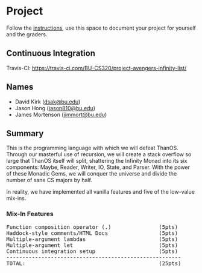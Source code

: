 # Project

Follow the [instructions](INSTRUCTIONS.md), use this space to document your project for yourself and the graders.

## Continuous Integration
Travis-CI: https://travis-ci.com/BU-CS320/project-avengers-infinity-list/

## Names
- David Kirk (dsak@bu.edu)
- Jason Hong (jason810@bu.edu)
- James Mortenson (jimmort@bu.edu)

## Summary
This is the programming language with which we will defeat ThanOS. Through our masterful use of recursion, we will create a stack overflow so large that ThanOS itself will split, shattering the Infinity Monad into its six components: Maybe, Reader, Writer, IO, State, and Parser. With the power of these Monadic Gems, we will conquer the universe and divide the number of sane CS majors by half.

In reality, we have implemented all vanilla features and five of the low-value mix-ins.

### Mix-In Features
<pre>
Function composition operator (.)               (5pts)
Haddock-style comments/HTML Docs                (5pts)
Multiple-argument lambdas                       (5pts)
Multiple-argument let                           (5pts)
Continuous integration setup                    (5pts)
-------------------------------------------------------
TOTAL:                                          (25pts)
</pre>



